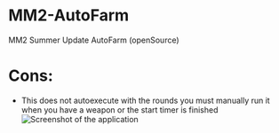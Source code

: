 # MM2-AutoFarm
MM2 Summer Update AutoFarm (openSource)

# Cons:
* This does not autoexecute with the rounds you must manually run it when you have a weapon or the start timer is finished
![Screenshot of the application](https://encrypted-tbn0.gstatic.com/images?q=tbn:ANd9GcSLxnk3Xm9ageDalMb07ci_yvGz4OnuXz9DeQ&s)
